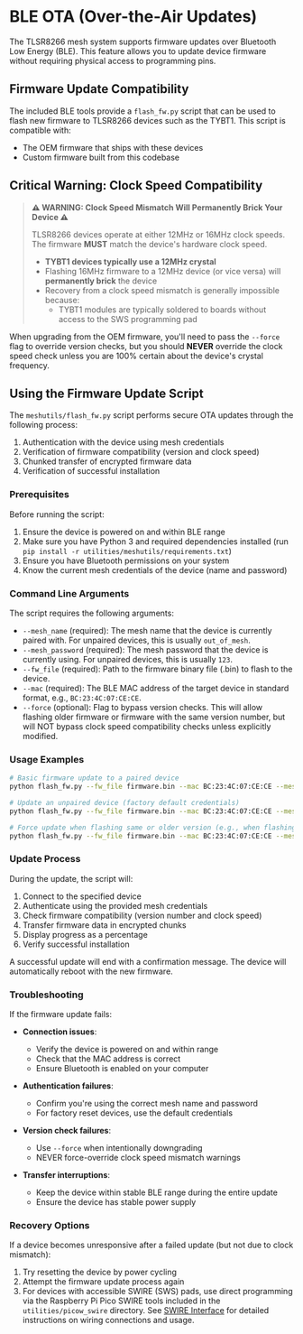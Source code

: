 # BLE OTA (Over-the-Air Updates)

The TLSR8266 mesh system supports firmware updates over Bluetooth Low Energy (BLE). This feature allows you to update device firmware without requiring physical access to programming pins.

## Firmware Update Compatibility

The included BLE tools provide a `flash_fw.py` script that can be used to flash new firmware to TLSR8266 devices such as the TYBT1. This script is compatible with:
- The OEM firmware that ships with these devices
- Custom firmware built from this codebase

## Critical Warning: Clock Speed Compatibility

> **⚠️ WARNING: Clock Speed Mismatch Will Permanently Brick Your Device ⚠️**
>
> TLSR8266 devices operate at either 12MHz or 16MHz clock speeds. The firmware **MUST** match the device's hardware clock speed.
>
> - **TYBT1 devices typically use a 12MHz crystal**
> - Flashing 16MHz firmware to a 12MHz device (or vice versa) will **permanently brick** the device
> - Recovery from a clock speed mismatch is generally impossible because:
>   - TYBT1 modules are typically soldered to boards without access to the SWS programming pad

When upgrading from the OEM firmware, you'll need to pass the `--force` flag to override version checks, but you should **NEVER** override the clock speed check unless you are 100% certain about the device's crystal frequency.

## Using the Firmware Update Script

The `meshutils/flash_fw.py` script performs secure OTA updates through the following process:
1. Authentication with the device using mesh credentials
2. Verification of firmware compatibility (version and clock speed)
3. Chunked transfer of encrypted firmware data
4. Verification of successful installation

### Prerequisites

Before running the script:

1. Ensure the device is powered on and within BLE range
2. Make sure you have Python 3 and required dependencies installed (run `pip install -r utilities/meshutils/requirements.txt`)
3. Ensure you have Bluetooth permissions on your system
4. Know the current mesh credentials of the device (name and password)

### Command Line Arguments

The script requires the following arguments:

* `--mesh_name` (required): The mesh name that the device is currently paired with. For unpaired devices, this is usually `out_of_mesh`.
* `--mesh_password` (required): The mesh password that the device is currently using. For unpaired devices, this is usually `123`.
* `--fw_file` (required): Path to the firmware binary file (.bin) to flash to the device.
* `--mac` (required): The BLE MAC address of the target device in standard format, e.g., `BC:23:4C:07:CE:CE`.
* `--force` (optional): Flag to bypass version checks. This will allow flashing older firmware or firmware with the same version number, but will NOT bypass clock speed compatibility checks unless explicitly modified.

### Usage Examples

```bash
# Basic firmware update to a paired device
python flash_fw.py --fw_file firmware.bin --mac BC:23:4C:07:CE:CE --mesh_name myhome --mesh_password securepass

# Update an unpaired device (factory default credentials)
python flash_fw.py --fw_file firmware.bin --mac BC:23:4C:07:CE:CE --mesh_name out_of_mesh --mesh_password 123

# Force update when flashing same or older version (e.g., when flashing custom firmware over OEM)
python flash_fw.py --fw_file firmware.bin --mac BC:23:4C:07:CE:CE --mesh_name myhome --mesh_password securepass --force
```

### Update Process

During the update, the script will:
1. Connect to the specified device
2. Authenticate using the provided mesh credentials
3. Check firmware compatibility (version number and clock speed)
4. Transfer firmware data in encrypted chunks
5. Display progress as a percentage
6. Verify successful installation

A successful update will end with a confirmation message. The device will automatically reboot with the new firmware.

### Troubleshooting

If the firmware update fails:

- **Connection issues**:
  - Verify the device is powered on and within range
  - Check that the MAC address is correct
  - Ensure Bluetooth is enabled on your computer

- **Authentication failures**:
  - Confirm you're using the correct mesh name and password
  - For factory reset devices, use the default credentials

- **Version check failures**:
  - Use `--force` when intentionally downgrading
  - NEVER force-override clock speed mismatch warnings

- **Transfer interruptions**:
  - Keep the device within stable BLE range during the entire update
  - Ensure the device has stable power supply

### Recovery Options

If a device becomes unresponsive after a failed update (but not due to clock mismatch):
1. Try resetting the device by power cycling
2. Attempt the firmware update process again
3. For devices with accessible SWIRE (SWS) pads, use direct programming via the Raspberry Pi Pico SWIRE tools included in the `utilities/picow_swire` directory. See [SWIRE Interface](swire.md) for detailed instructions on wiring connections and usage.